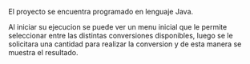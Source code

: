 El proyecto se encuentra programado en lenguaje Java.

Al iniciar su ejecucion se puede ver un menu inicial que le permite seleccionar entre las distintas conversiones disponibles, 
luego se le solicitara una cantidad para realizar la conversion y de esta manera se muestra el resultado.
